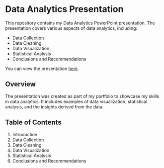 # Data Analytics Presentation

This repository contains my Data Analytics PowerPoint presentation. The presentation covers various aspects of data analytics, including:

- Data Collection
- Data Cleaning
- Data Visualization
- Statistical Analysis
- Conclusions and Recommendations

You can view the presentation [here](./your-presentation-file.pdf).

## Overview

The presentation was created as part of my portfolio to showcase my skills in data analytics. It includes examples of data visualization, statistical analysis, and the insights derived from the data.

## Table of Contents

1. Introduction
2. Data Collection
3. Data Cleaning
4. Data Visualization
5. Statistical Analysis
6. Conclusions and Recommendations

